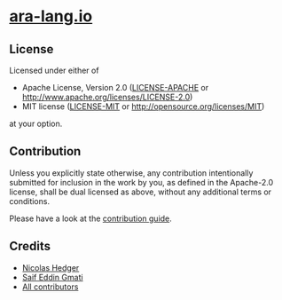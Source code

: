 # [ara-lang.io](https://ara-lang.io/)


## License

Licensed under either of

 * Apache License, Version 2.0
   ([LICENSE-APACHE](LICENSE-APACHE) or http://www.apache.org/licenses/LICENSE-2.0)
 * MIT license
   ([LICENSE-MIT](LICENSE-MIT) or http://opensource.org/licenses/MIT)

at your option.

## Contribution

Unless you explicitly state otherwise, any contribution intentionally submitted
for inclusion in the work by you, as defined in the Apache-2.0 license, shall be
dual licensed as above, without any additional terms or conditions.

Please have a look at the [contribution guide](CONTRIBUTING.md).

## Credits

* [Nicolas Hedger](https://github.com/nhedger)
* [Saif Eddin Gmati](https://github.com/azjezz)
* [All contributors](https://github.com/ara-lang/parser/graphs/contributors)

